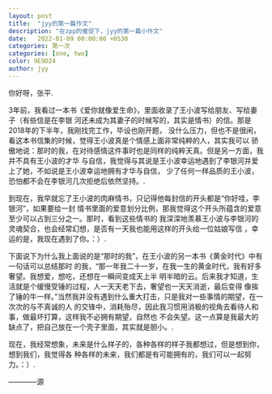```yaml
---
layout: post
title:  "jyy的第一篇作文"
description: "在zpp的催促下，jyy的第一篇小作文"
date:   2022-01-09 00:00:00 +0530
categories: 第一次
categories: [one, two]
color: 9E9D24
author: jyy
---
```

你好呀，张平.<br>

3年前，我看过一本书《爱你就像爱生命》，里面收录了王小波写给朋友、写给妻子（有些信是在李银
河还未成为其妻子的时候写的，其实是情书）的信。那是2018年的下半年，我刚找完工作，毕设也刚开题，
没什么压力，但也不是很闲，看这本书信集的时候，觉得王小波真是个情感上面非常纯粹的人，其实我可以
骄傲地说：那时的我，在对待感情这件事时也是同样的纯粹天真。但是另一方面，我并不具有王小波的才华
与自信，我觉得与其说是王小波幸运地遇到了李银河并爱上了她，不如说是王小波幸运地拥有才华与自信，
少了任何一样品质的王小波，恐怕都不会在李银河几次拒绝后依然坚持。.<br>

到现在，我早就忘了王小波的肉麻情书，只记得他每封信的开头都是“你好哇，李银河”，如果要给一封
情书里面的爱意划分比例，那我觉得这个开头所蕴含的爱意至少可以占到三分之一。那时，看到这些情书的
我深深地羡慕王小波与李银河的灵魂契合，也会经常幻想，是否有一天我也能用这样的开头给一位姑娘写信
，幸运的是，我现在遇到了你。：）.<br>

下面说下为什么我上面说的是“那时的我”，在王小波的另一本书《黄金时代》中有一句话可以总结那时
的我，“那一年我二十一岁，在我一生的黄金时代，我有好多奢望。我想爱，想吃，还想在一瞬间变成天上半
明半暗的云。后来我才知道，生活就是个缓慢受锤的过程，人一天天老下去，奢望也一天天消逝，最后变得
像挨了锤的牛一样。”当然我并没有遇到什么重大打击，只是我对一些事情的期望，在一次次的与不真诚的人
的交锋中，消耗殆尽，因此我习惯用消极的视角去看待人和事，做最坏打算，这样我不必拥有期望，自然也
不会失望。这一点算是我最大的缺点了，把自己放在一个壳子里面，其实就是胆小。.<br>

现在，我经常想象，未来是什么样子的，各种各样的样子我都想过，但是想到你，想到我们，我觉得各
种各样的未来，我们都是有可能拥有的，我们可以一起努力。：）.<br>

————源